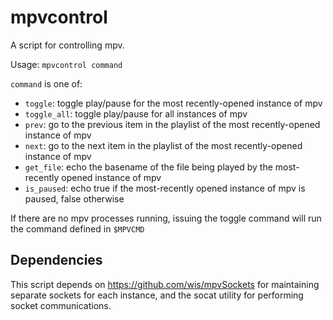 # mpvcontrol

A script for controlling mpv.

Usage: `mpvcontrol command`

`command` is one of:

 - `toggle`: toggle play/pause for the most recently-opened instance of mpv
 - `toggle_all`: toggle play/pause for all instances of mpv
 - `prev`: go to the previous item in the playlist of the most recently-opened instance of mpv
 - `next`: go to the next item in the playlist of the most recently-opened instance of mpv
 - `get_file`: echo the basename of the file being played by the most-recently opened instance of mpv
 - `is_paused`: echo true if the most-recently opened instance of mpv is paused, false otherwise

If there are no mpv processes running, issuing the toggle command will run the command defined in `$MPVCMD`

## Dependencies

This script depends on https://github.com/wis/mpvSockets for maintaining separate sockets for each instance, and the socat utility for performing socket communications.
